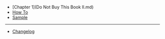 - [Chapter 1](Do Not Buy This Book II.md)
- [How To](HowTo.md)
- [Sample](Sample.md)
---
- [Changelog](Changelog.md)
